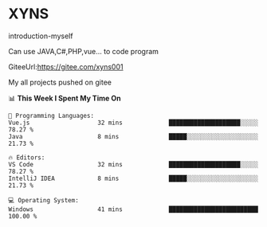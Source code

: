 # XYNS
introduction-myself

Can use JAVA,C#,PHP,vue... to code program

GiteeUrl:https://gitee.com/xyns001

My all projects pushed on gitee

<!--START_SECTION:waka-->
📊 **This Week I Spent My Time On** 

```text
💬 Programming Languages: 
Vue.js                   32 mins             ████████████████████░░░░░   78.27 % 
Java                     8 mins              █████░░░░░░░░░░░░░░░░░░░░   21.73 % 

🔥 Editors: 
VS Code                  32 mins             ████████████████████░░░░░   78.27 % 
IntelliJ IDEA            8 mins              █████░░░░░░░░░░░░░░░░░░░░   21.73 % 

💻 Operating System: 
Windows                  41 mins             █████████████████████████   100.00 % 
```


<!--END_SECTION:waka-->
